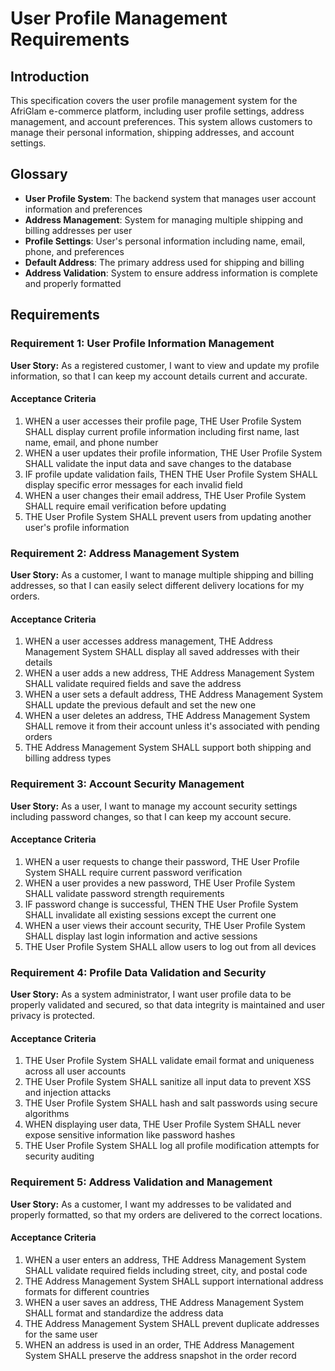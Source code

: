 # User Profile Management Requirements

## Introduction

This specification covers the user profile management system for the AfriGlam e-commerce platform, including user profile settings, address management, and account preferences. This system allows customers to manage their personal information, shipping addresses, and account settings.

## Glossary

- **User Profile System**: The backend system that manages user account information and preferences
- **Address Management**: System for managing multiple shipping and billing addresses per user
- **Profile Settings**: User's personal information including name, email, phone, and preferences
- **Default Address**: The primary address used for shipping and billing
- **Address Validation**: System to ensure address information is complete and properly formatted

## Requirements

### Requirement 1: User Profile Information Management

**User Story:** As a registered customer, I want to view and update my profile information, so that I can keep my account details current and accurate.

#### Acceptance Criteria

1. WHEN a user accesses their profile page, THE User Profile System SHALL display current profile information including first name, last name, email, and phone number
2. WHEN a user updates their profile information, THE User Profile System SHALL validate the input data and save changes to the database
3. IF profile update validation fails, THEN THE User Profile System SHALL display specific error messages for each invalid field
4. WHEN a user changes their email address, THE User Profile System SHALL require email verification before updating
5. THE User Profile System SHALL prevent users from updating another user's profile information

### Requirement 2: Address Management System

**User Story:** As a customer, I want to manage multiple shipping and billing addresses, so that I can easily select different delivery locations for my orders.

#### Acceptance Criteria

1. WHEN a user accesses address management, THE Address Management System SHALL display all saved addresses with their details
2. WHEN a user adds a new address, THE Address Management System SHALL validate required fields and save the address
3. WHEN a user sets a default address, THE Address Management System SHALL update the previous default and set the new one
4. WHEN a user deletes an address, THE Address Management System SHALL remove it from their account unless it's associated with pending orders
5. THE Address Management System SHALL support both shipping and billing address types

### Requirement 3: Account Security Management

**User Story:** As a user, I want to manage my account security settings including password changes, so that I can keep my account secure.

#### Acceptance Criteria

1. WHEN a user requests to change their password, THE User Profile System SHALL require current password verification
2. WHEN a user provides a new password, THE User Profile System SHALL validate password strength requirements
3. IF password change is successful, THEN THE User Profile System SHALL invalidate all existing sessions except the current one
4. WHEN a user views their account security, THE User Profile System SHALL display last login information and active sessions
5. THE User Profile System SHALL allow users to log out from all devices

### Requirement 4: Profile Data Validation and Security

**User Story:** As a system administrator, I want user profile data to be properly validated and secured, so that data integrity is maintained and user privacy is protected.

#### Acceptance Criteria

1. THE User Profile System SHALL validate email format and uniqueness across all user accounts
2. THE User Profile System SHALL sanitize all input data to prevent XSS and injection attacks
3. THE User Profile System SHALL hash and salt passwords using secure algorithms
4. WHEN displaying user data, THE User Profile System SHALL never expose sensitive information like password hashes
5. THE User Profile System SHALL log all profile modification attempts for security auditing

### Requirement 5: Address Validation and Management

**User Story:** As a customer, I want my addresses to be validated and properly formatted, so that my orders are delivered to the correct locations.

#### Acceptance Criteria

1. WHEN a user enters an address, THE Address Management System SHALL validate required fields including street, city, and postal code
2. THE Address Management System SHALL support international address formats for different countries
3. WHEN a user saves an address, THE Address Management System SHALL format and standardize the address data
4. THE Address Management System SHALL prevent duplicate addresses for the same user
5. WHEN an address is used in an order, THE Address Management System SHALL preserve the address snapshot in the order record